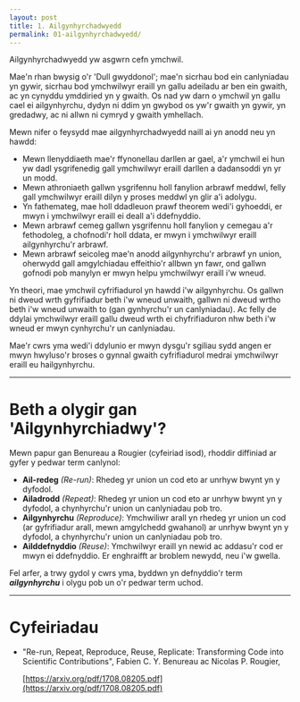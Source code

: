 ```yaml
---
layout: post
title: 1. Ailgynhyrchadwyedd
permalink: 01-ailgynhyrchadwyedd/
---
```


Ailgynhyrchadwyedd yw asgwrn cefn ymchwil.

Mae'n rhan bwysig o'r 'Dull gwyddonol'; mae'n sicrhau bod ein canlyniadau yn
gywir, sicrhau bod ymchwilwyr eraill yn gallu adeiladu ar ben ein gwaith, ac yn
cynyddu ymddiried yn y gwaith.
Os nad yw darn o ymchwil yn gallu cael ei ailgynhyrchu, dydyn ni ddim yn gwybod
os yw'r gwaith yn gywir, yn gredadwy, ac ni allwn ni cymryd y gwaith ymhellach.

Mewn nifer o feysydd mae ailgynhyrchadwyedd naill ai yn anodd neu yn hawdd:

+ Mewn llenyddiaeth mae'r ffynonellau darllen ar gael, a'r ymchwil ei hun yw
dadl ysgrifenedig gall ymchwilwyr eraill darllen a dadansoddi yn yr un modd.
+ Mewn athroniaeth gallwn ysgrifennu holl fanylion arbrawf meddwl, felly gall
ymchwilwyr eraill dilyn y proses meddwl yn glir a'i adolygu.
+ Yn fathemateg, mae holl ddadleuon prawf theorem wedi'i gyhoeddi, er mwyn i
ymchwilwyr eraill ei deall a'i ddefnyddio.
+ Mewn arbrawf cemeg gallwn ysgrifennu holl fanylion y cemegau a'r fethodoleg, a
chofnodi'r holl ddata, er mwyn i ymchwilwyr eraill ailgynhyrchu'r arbrawf.
+ Mewn arbrawf seicoleg mae'n anodd ailgynhyrchu'r arbrawf yn union, oherwydd
gall amgylchiadau effeithio'r allbwn yn fawr, ond gallwn gofnodi pob manylyn er
mwyn helpu ymchwilwyr eraill i'w wneud.

Yn theori, mae ymchwil cyfrifiadurol yn hawdd i'w ailgynhyrchu.
Os gallwn ni dweud wrth gyfrifiadur beth i'w wneud unwaith, gallwn ni dweud
wrtho beth i'w wneud unwaith to (gan gynhyrchu'r un canlyniadau).
Ac felly de ddylai ymchwilwyr eraill gallu dweud wrth ei chyfrifiaduron nhw beth
i'w wneud er mwyn cynhyrchu'r un canlyniadau.

Mae'r cwrs yma wedi'i ddylunio er mwyn dysgu'r sgiliau sydd angen er mwyn
hwyluso'r broses o gynnal gwaith cyfrifiadurol medrai ymchwilwyr eraill eu
hailgynhyrchu.

---

# Beth a olygir gan 'Ailgynhyrchiadwy'?

Mewn papur gan Benureau a Rougier (cyfeiriad isod), rhoddir diffiniad ar gyfer
y pedwar term canlynol:

+ **Ail-redeg** *(Re-run)*: Rhedeg yr union un cod eto ar unrhyw bwynt yn y
dyfodol.
+ **Ailadrodd** *(Repeat)*: Rhedeg yr union un cod eto ar unrhyw bwynt yn y
dyfodol, a chynhyrchu'r union un canlyniadau pob tro.
+ **Ailgynhyrchu** *(Reproduce)*: Ymchwiliwr arall yn rhedeg yr union un cod (ar
gyfrifiadur arall, mewn amgylchedd gwahanol) ar unrhyw bwynt yn y dyfodol, a
chynhyrchu'r union un canlyniadau pob tro.
+ **Ailddefnyddio** *(Reuse)*: Ymchwilwyr eraill yn newid ac addasu'r cod er
mwyn ei ddefnyddio. Er enghraifft ar broblem newydd, neu i'w gwella.

Fel arfer, a trwy gydol y cwrs yma, byddwn yn defnyddio'r term
***ailgynhyrchu*** i olygu pob un o'r pedwar term uchod.

---

# Cyfeiriadau

+ "Re-run, Repeat, Reproduce, Reuse, Replicate: Transforming Code into Scientific Contributions", Fabien C. Y. Benureau ac Nicolas P. Rougier,

  [https://arxiv.org/pdf/1708.08205.pdf](https://arxiv.org/pdf/1708.08205.pdf)

